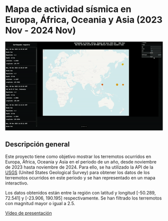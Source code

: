 # Mapa de actividad sísmica en Europa, África, Oceania y Asia (2023 Nov - 2024 Nov)

![gif](public/assets/earthquake.gif)

## Descripción general

Este proyecto tiene como objetivo mostrar los terremotos ocurridos en Europa, África, Oceania y Asia en el periodo de un año, desde noviembre de 2023 hasta noviembre de 2024. Para ello, se ha utilizado la API de la [USGS](https://earthquake.usgs.gov/earthquakes/search/) (United States Geological Survey) para obtener los datos de los terremotos ocurridos en este periodo y se han representado en un mapa interactivo.

Los datos obtenidos están entre la región con latitud y longitud [-50.289, 72.541] y [-23.906, 190.195] respectivamente. Se han filtrado los terremotos con magnitud mayor o igual a 2.5.

[Vídeo de presentación](https://alumnosulpgc-my.sharepoint.com/:v:/g/personal/naixin_chen101_alu_ulpgc_es/ESKXqeoyUtpGkS-aWbSjYFQBBL9V8hy2YCL8kXIs_Itj5Q?e=vHLUr5)
